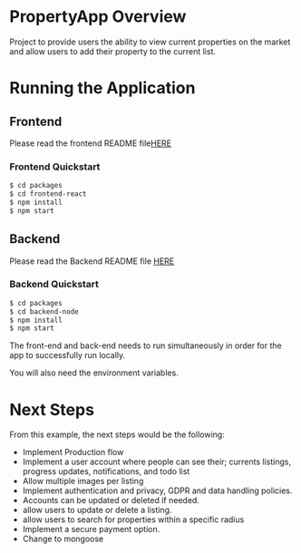 # PropertyApp Overview

Project to provide users the ability to view current properties on the market and allow users to add their property to the current list.

# Running the Application

## Frontend

Please read the frontend README file[HERE](https://git.core.and-digital.com/hamilton/apollo/-/blob/main/web/README.md)

### Frontend Quickstart

```bash
$ cd packages
$ cd frontend-react
$ npm install
$ npm start
```

## Backend

Please read the Backend README file [HERE](https://git.core.and-digital.com/hamilton/apollo/-/blob/main/api/README.md)

### Backend Quickstart

```bash
$ cd packages
$ cd backend-node
$ npm install
$ npm start
```

The front-end and back-end needs to run simultaneously in order for the app to successfully run locally.

You will also need the environment variables.

# Next Steps

From this example, the next steps would be the following:

- Implement Production flow
- Implement a user account where people can see their; currents listings, progress updates, notifications, and todo list
- Allow multiple images per listing
- Implement authentication and privacy, GDPR and data handling policies.
- Accounts can be updated or deleted if needed.
- allow users to update or delete a listing.
- allow users to search for properties within a specific radius
- Implement a secure payment option.
- Change to mongoose
